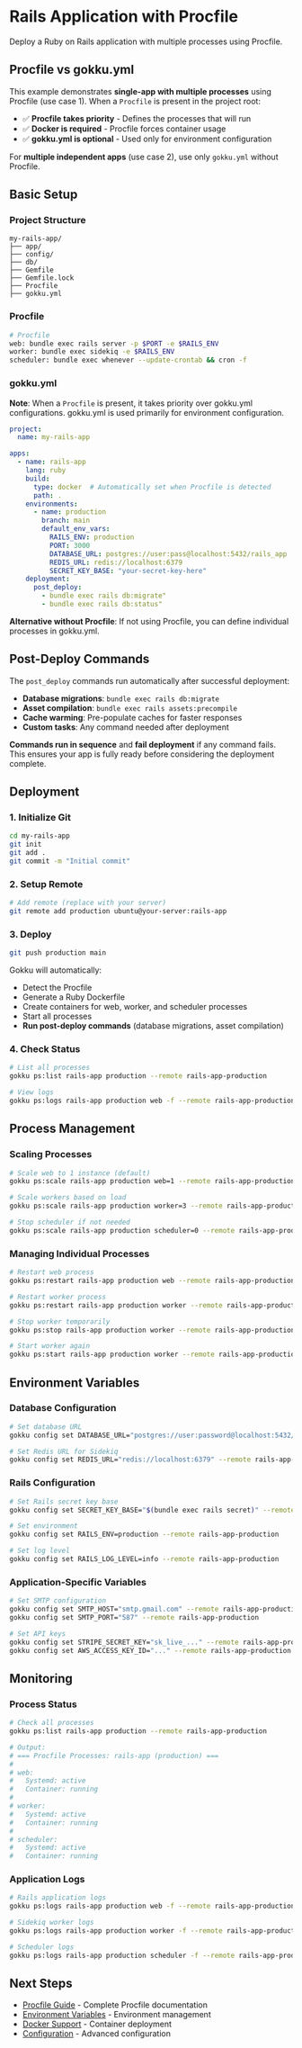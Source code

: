 # Rails Application with Procfile

Deploy a Ruby on Rails application with multiple processes using Procfile.

## Procfile vs gokku.yml

This example demonstrates **single-app with multiple processes** using Procfile (use case 1). When a `Procfile` is present in the project root:

- ✅ **Procfile takes priority** - Defines the processes that will run
- ✅ **Docker is required** - Procfile forces container usage
- ✅ **gokku.yml is optional** - Used only for environment configuration

For **multiple independent apps** (use case 2), use only `gokku.yml` without Procfile.

## Basic Setup

### Project Structure

```
my-rails-app/
├── app/
├── config/
├── db/
├── Gemfile
├── Gemfile.lock
├── Procfile
├── gokku.yml
```

### Procfile

```bash
# Procfile
web: bundle exec rails server -p $PORT -e $RAILS_ENV
worker: bundle exec sidekiq -e $RAILS_ENV
scheduler: bundle exec whenever --update-crontab && cron -f
```

### gokku.yml

**Note**: When a `Procfile` is present, it takes priority over gokku.yml configurations. gokku.yml is used primarily for environment configuration.

```yaml
project:
  name: my-rails-app

apps:
  - name: rails-app
    lang: ruby
    build:
      type: docker  # Automatically set when Procfile is detected
      path: .
    environments:
      - name: production
        branch: main
        default_env_vars:
          RAILS_ENV: production
          PORT: 3000
          DATABASE_URL: postgres://user:pass@localhost:5432/rails_app
          REDIS_URL: redis://localhost:6379
          SECRET_KEY_BASE: "your-secret-key-here"
    deployment:
      post_deploy:
        - bundle exec rails db:migrate"
        - bundle exec rails db:status"
```

**Alternative without Procfile**: If not using Procfile, you can define individual processes in gokku.yml.

## Post-Deploy Commands

The `post_deploy` commands run automatically after successful deployment:

- **Database migrations**: `bundle exec rails db:migrate`
- **Asset compilation**: `bundle exec rails assets:precompile`
- **Cache warming**: Pre-populate caches for faster responses
- **Custom tasks**: Any command needed after deployment

**Commands run in sequence** and **fail deployment** if any command fails. This ensures your app is fully ready before considering the deployment complete.

## Deployment

### 1. Initialize Git

```bash
cd my-rails-app
git init
git add .
git commit -m "Initial commit"
```

### 2. Setup Remote

```bash
# Add remote (replace with your server)
git remote add production ubuntu@your-server:rails-app
```

### 3. Deploy

```bash
git push production main
```

Gokku will automatically:
- Detect the Procfile
- Generate a Ruby Dockerfile
- Create containers for web, worker, and scheduler processes
- Start all processes
- **Run post-deploy commands** (database migrations, asset compilation)

### 4. Check Status

```bash
# List all processes
gokku ps:list rails-app production --remote rails-app-production

# View logs
gokku ps:logs rails-app production web -f --remote rails-app-production
```

## Process Management

### Scaling Processes

```bash
# Scale web to 1 instance (default)
gokku ps:scale rails-app production web=1 --remote rails-app-production

# Scale workers based on load
gokku ps:scale rails-app production worker=3 --remote rails-app-production

# Stop scheduler if not needed
gokku ps:scale rails-app production scheduler=0 --remote rails-app-production
```

### Managing Individual Processes

```bash
# Restart web process
gokku ps:restart rails-app production web --remote rails-app-production

# Restart worker process
gokku ps:restart rails-app production worker --remote rails-app-production

# Stop worker temporarily
gokku ps:stop rails-app production worker --remote rails-app-production

# Start worker again
gokku ps:start rails-app production worker --remote rails-app-production
```

## Environment Variables

### Database Configuration

```bash
# Set database URL
gokku config set DATABASE_URL="postgres://user:password@localhost:5432/rails_app_production" --remote rails-app-production

# Set Redis URL for Sidekiq
gokku config set REDIS_URL="redis://localhost:6379" --remote rails-app-production
```

### Rails Configuration

```bash
# Set Rails secret key base
gokku config set SECRET_KEY_BASE="$(bundle exec rails secret)" --remote rails-app-production

# Set environment
gokku config set RAILS_ENV=production --remote rails-app-production

# Set log level
gokku config set RAILS_LOG_LEVEL=info --remote rails-app-production
```

### Application-Specific Variables

```bash
# Set SMTP configuration
gokku config set SMTP_HOST="smtp.gmail.com" --remote rails-app-production
gokku config set SMTP_PORT="587" --remote rails-app-production

# Set API keys
gokku config set STRIPE_SECRET_KEY="sk_live_..." --remote rails-app-production
gokku config set AWS_ACCESS_KEY_ID="..." --remote rails-app-production
```

## Monitoring

### Process Status

```bash
# Check all processes
gokku ps:list rails-app production --remote rails-app-production

# Output:
# === Procfile Processes: rails-app (production) ===
#
# web:
#   Systemd: active
#   Container: running
#
# worker:
#   Systemd: active
#   Container: running
#
# scheduler:
#   Systemd: active
#   Container: running
```

### Application Logs

```bash
# Rails application logs
gokku ps:logs rails-app production web -f --remote rails-app-production

# Sidekiq worker logs
gokku ps:logs rails-app production worker -f --remote rails-app-production

# Scheduler logs
gokku ps:logs rails-app production scheduler -f --remote rails-app-production
```

## Next Steps

- [Procfile Guide](/guide/procfile) - Complete Procfile documentation
- [Environment Variables](/guide/environments) - Environment management
- [Docker Support](/guide/docker) - Container deployment
- [Configuration](/reference/configuration) - Advanced configuration
